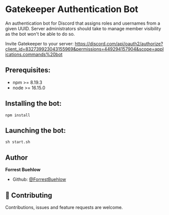 # Gatekeeper Authentication Bot
An authentication bot for Discord that assigns roles and usernames from a given UUID. Server administrators should take to manage 
member visibility as the bot won't be able to do so.


Invite Gatekeeper to your server:
https://discord.com/api/oauth2/authorize?client_id=832739923043155969&permissions=449294157904&scope=applications.commands%20bot

## Prerequisites:
- npm >= 8.19.3
- node >= 16.15.0

## Installing the bot:
```
npm install
```

## Launching the bot:
```
sh start.sh
```

## Author
**Forrest Buehlow**

- Github: [@ForrestBuehlow](https://github.com/forrestbuehlow)


## 🤝 Contributing

Contributions, issues and feature requests are welcome.